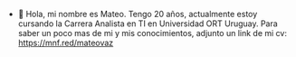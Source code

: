 - 👋 Hola, mi nombre es Mateo.
Tengo 20 años, actualmente estoy cursando la Carrera Analista en TI en Universidad ORT Uruguay.
Para saber un poco mas de mi y mis conocimientos, adjunto un link de mi cv: https://mnf.red/mateovaz

<!---
mateovazz/mateovazz is a ✨ special ✨ repository because its `README.md` (this file) appears on your GitHub profile.
You can click the Preview link to take a look at your changes.
--->
